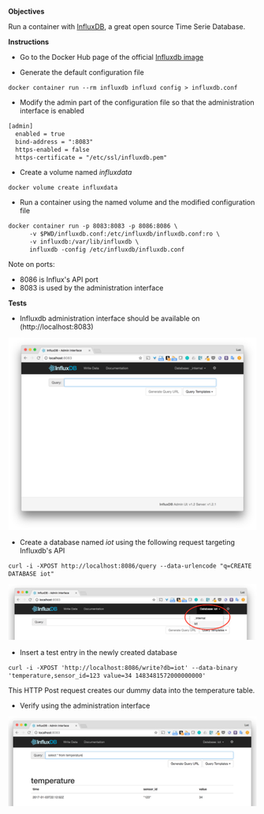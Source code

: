 **Objectives**

Run a container with [InfluxDB](https://github.com/influxdata/influxdb), a great open source Time Serie Database.

**Instructions**

* Go to the Docker Hub page of the official [Influxdb image](https://hub.docker.com/_/influxdb/)

* Generate the default configuration file

````
docker container run --rm influxdb influxd config > influxdb.conf
````

* Modify the admin part of the configuration file so that the administration interface is enabled

````
[admin]
  enabled = true
  bind-address = ":8083"
  https-enabled = false
  https-certificate = "/etc/ssl/influxdb.pem"
````

* Create a volume named *influxdata*

````
docker volume create influxdata
````

* Run a container using the named volume and the modified configuration file

````
docker container run -p 8083:8083 -p 8086:8086 \
      -v $PWD/influxdb.conf:/etc/influxdb/influxdb.conf:ro \
      -v influxdb:/var/lib/influxdb \
      influxdb -config /etc/influxdb/influxdb.conf
````

Note on ports:
* 8086 is Influx's API port 
* 8083 is used by the administration interface

**Tests**

* Influxdb administration interface should be available on (http://localhost:8083)

![Influxdb admin](./images/influxdb-admin.png)

* Create a database named *iot* using the following request targeting Influxdb's API

````
curl -i -XPOST http://localhost:8086/query --data-urlencode "q=CREATE DATABASE iot"
````

![Iot database](./images/iot-database.png)

* Insert a test entry in the newly created database

````
curl -i -XPOST 'http://localhost:8086/write?db=iot' --data-binary 'temperature,sensor_id=123 value=34 1483481572000000000'
````

This HTTP Post request creates our dummy data into the temperature table.

* Verify using the administration interface

![Iot database](./images/influxdb-query-example.png)
